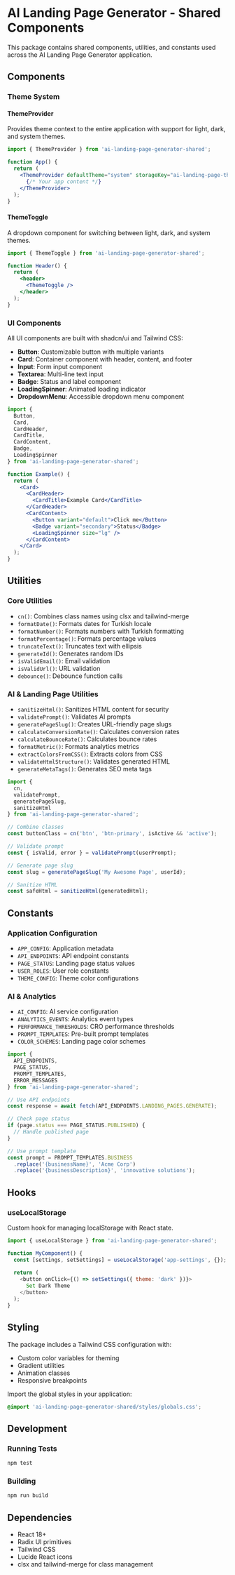 # AI Landing Page Generator - Shared Components

This package contains shared components, utilities, and constants used across the AI Landing Page Generator application.

## Components

### Theme System

#### ThemeProvider
Provides theme context to the entire application with support for light, dark, and system themes.

```jsx
import { ThemeProvider } from 'ai-landing-page-generator-shared';

function App() {
  return (
    <ThemeProvider defaultTheme="system" storageKey="ai-landing-page-theme">
      {/* Your app content */}
    </ThemeProvider>
  );
}
```

#### ThemeToggle
A dropdown component for switching between light, dark, and system themes.

```jsx
import { ThemeToggle } from 'ai-landing-page-generator-shared';

function Header() {
  return (
    <header>
      <ThemeToggle />
    </header>
  );
}
```

### UI Components

All UI components are built with shadcn/ui and Tailwind CSS:

- **Button**: Customizable button with multiple variants
- **Card**: Container component with header, content, and footer
- **Input**: Form input component
- **Textarea**: Multi-line text input
- **Badge**: Status and label component
- **LoadingSpinner**: Animated loading indicator
- **DropdownMenu**: Accessible dropdown menu component

```jsx
import { 
  Button, 
  Card, 
  CardHeader, 
  CardTitle, 
  CardContent,
  Badge,
  LoadingSpinner 
} from 'ai-landing-page-generator-shared';

function Example() {
  return (
    <Card>
      <CardHeader>
        <CardTitle>Example Card</CardTitle>
      </CardHeader>
      <CardContent>
        <Button variant="default">Click me</Button>
        <Badge variant="secondary">Status</Badge>
        <LoadingSpinner size="lg" />
      </CardContent>
    </Card>
  );
}
```

## Utilities

### Core Utilities

- `cn()`: Combines class names using clsx and tailwind-merge
- `formatDate()`: Formats dates for Turkish locale
- `formatNumber()`: Formats numbers with Turkish formatting
- `formatPercentage()`: Formats percentage values
- `truncateText()`: Truncates text with ellipsis
- `generateId()`: Generates random IDs
- `isValidEmail()`: Email validation
- `isValidUrl()`: URL validation
- `debounce()`: Debounce function calls

### AI & Landing Page Utilities

- `sanitizeHtml()`: Sanitizes HTML content for security
- `validatePrompt()`: Validates AI prompts
- `generatePageSlug()`: Creates URL-friendly page slugs
- `calculateConversionRate()`: Calculates conversion rates
- `calculateBounceRate()`: Calculates bounce rates
- `formatMetric()`: Formats analytics metrics
- `extractColorsFromCSS()`: Extracts colors from CSS
- `validateHtmlStructure()`: Validates generated HTML
- `generateMetaTags()`: Generates SEO meta tags

```javascript
import { 
  cn, 
  validatePrompt, 
  generatePageSlug, 
  sanitizeHtml 
} from 'ai-landing-page-generator-shared';

// Combine classes
const buttonClass = cn('btn', 'btn-primary', isActive && 'active');

// Validate prompt
const { isValid, error } = validatePrompt(userPrompt);

// Generate page slug
const slug = generatePageSlug('My Awesome Page', userId);

// Sanitize HTML
const safeHtml = sanitizeHtml(generatedHtml);
```

## Constants

### Application Configuration

- `APP_CONFIG`: Application metadata
- `API_ENDPOINTS`: API endpoint constants
- `PAGE_STATUS`: Landing page status values
- `USER_ROLES`: User role constants
- `THEME_CONFIG`: Theme color configurations

### AI & Analytics

- `AI_CONFIG`: AI service configuration
- `ANALYTICS_EVENTS`: Analytics event types
- `PERFORMANCE_THRESHOLDS`: CRO performance thresholds
- `PROMPT_TEMPLATES`: Pre-built prompt templates
- `COLOR_SCHEMES`: Landing page color schemes

```javascript
import { 
  API_ENDPOINTS, 
  PAGE_STATUS, 
  PROMPT_TEMPLATES,
  ERROR_MESSAGES 
} from 'ai-landing-page-generator-shared';

// Use API endpoints
const response = await fetch(API_ENDPOINTS.LANDING_PAGES.GENERATE);

// Check page status
if (page.status === PAGE_STATUS.PUBLISHED) {
  // Handle published page
}

// Use prompt template
const prompt = PROMPT_TEMPLATES.BUSINESS
  .replace('{businessName}', 'Acme Corp')
  .replace('{businessDescription}', 'innovative solutions');
```

## Hooks

### useLocalStorage
Custom hook for managing localStorage with React state.

```javascript
import { useLocalStorage } from 'ai-landing-page-generator-shared';

function MyComponent() {
  const [settings, setSettings] = useLocalStorage('app-settings', {});
  
  return (
    <button onClick={() => setSettings({ theme: 'dark' })}>
      Set Dark Theme
    </button>
  );
}
```

## Styling

The package includes a Tailwind CSS configuration with:

- Custom color variables for theming
- Gradient utilities
- Animation classes
- Responsive breakpoints

Import the global styles in your application:

```css
@import 'ai-landing-page-generator-shared/styles/globals.css';
```

## Development

### Running Tests

```bash
npm test
```

### Building

```bash
npm run build
```

## Dependencies

- React 18+
- Radix UI primitives
- Tailwind CSS
- Lucide React icons
- clsx and tailwind-merge for class management